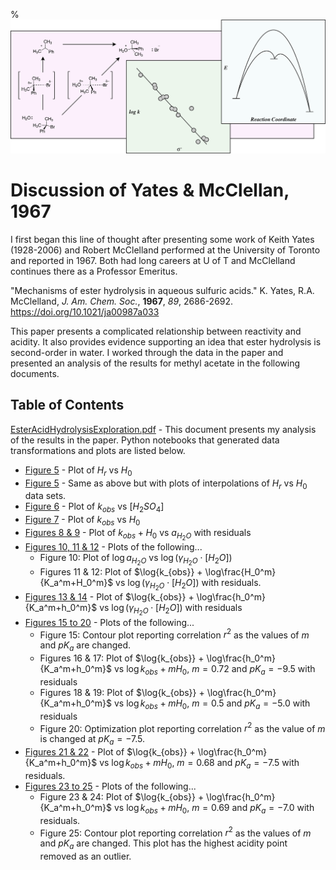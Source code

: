 %![PhyOrg](PhysOrg.png)
# Discussion of Yates \& McClellan, 1967

I first began this line of thought after presenting some work of Keith Yates (1928-2006) and Robert McClelland performed at the University of Toronto and reported in 1967. Both had long careers at U of T and McClelland continues there as a Professor Emeritus.

"Mechanisms of ester hydrolysis in aqueous sulfuric acids." K. Yates, R.A. McClelland, *J. Am. Chem. Soc.*, **1967**, *89*, 2686-2692. https://doi.org/10.1021/ja00987a033

This paper presents a complicated relationship between reactivity and acidity. It also provides evidence supporting an idea that ester hydrolysis is second-order in water. I worked through the data in the paper and presented an analysis of the results for methyl acetate in the following documents.

## Table of Contents

[EsterAcidHydrolysisExploration.pdf](pdf/EsterAcidHydrolysisExploration.pdf) - This document presents my analysis of the results in the paper. Python notebooks that generated data transformations and plots are listed below.

- [Figure 5](notebooks/01_Yates-Fig5-HRH0.ipynb) - Plot of $H_r$ vs $H_0$
- [Figure 5](notebooks/01_Yates-Fig5-HRH0+interpolatorsH0HR-Patches.ipynb) - Same as above but with plots of interpolations of $H_r$ vs $H_0$ data sets.
- [Figure 6](notebooks/01_Yates-Fig6-MeOAc.ipynb) - Plot of $k_{obs}$ vs $[H_2SO_4]$
- [Figure 7](notebooks/01_Yates-Fig7-MeOAc.ipynb) - Plot of $k_{obs}$ vs $H_0$
- [Figures 8 \& 9](notebooks/01_Yates-Fig8-rate_vs_aH2O.ipynb) - Plot of $k_{obs} + H_0$ vs $a_{H_2O}$ with residuals
- [Figures 10, 11 \& 12](notebooks/01_Yates-Fig10-rate_vs_gammaH2O.ipynb) - Plots of the following...
    - Figure 10: Plot of $\log{a_{H_2O}}$ vs $\log{(\gamma_{H_2O} \cdot [{H_2O}])}$
    - Figures 11 \& 12: Plot of $\log{k_{obs}} + \log\frac{H_0^m}{K_a^m+H_0^m}$ vs $\log{(\gamma_{H_2O} \cdot [{H_2O}])}$ with residuals.
- [Figures 13 \& 14](notebooks/01_Yates-Fig13-rate_vs_gammaH2O.ipynb) - Plot of $\log{k_{obs}} + \log\frac{h_0^m}{K_a^m+h_0^m}$ vs $\log{(\gamma_{H_2O} \cdot [{H_2O}])}$ with residuals
- [Figures 15 to 20](notebooks/01_Yates-Fig15-rate_vs_aH2O.ipynb) - Plots of the following...
    - Figure 15: Contour plot reporting correlation $r^2$ as the values of $m$ and $pK_a$ are changed.
    - Figures 16 \& 17: Plot of $\log{k_{obs}} + \log\frac{h_0^m}{K_a^m+h_0^m}$ vs $\log{k_{obs}} + mH_0$, $m = 0.72$ and $pK_a = -9.5$ with residuals
    - Figures 18 \& 19: Plot of $\log{k_{obs}} + \log\frac{h_0^m}{K_a^m+h_0^m}$ vs $\log{k_{obs}} + mH_0$, $m = 0.5$ and $pK_a = -5.0$ with residuals
    - Figure 20: Optimization plot reporting correlation $r^2$ as the value of $m$ is changed at $pK_a = -7.5$.
- [Figures 21 \& 22](notebooks/01_Yates-Fig20-rate_vs_aH2O.ipynb) - Plot of $\log{k_{obs}} + \log\frac{h_0^m}{K_a^m+h_0^m}$ vs $\log{k_{obs}} + mH_0$, $m = 0.68$ and $pK_a = -7.5$ with residuals.
- [Figures 23 to 25](notebooks/01_Yates-Fig23-rate_vs_aH2O.ipynb) - Plots of the following...
    - Figure 23 \& 24: Plot of $\log{k_{obs}} + \log\frac{h_0^m}{K_a^m+h_0^m}$ vs $\log{k_{obs}} + mH_0$, $m = 0.69$ and $pK_a = -7.0$ with residuals.
    - Figure 25: Contour plot reporting correlation $r^2$ as the values of $m$ and $pK_a$ are changed. This plot has the highest acidity point removed as an outlier.